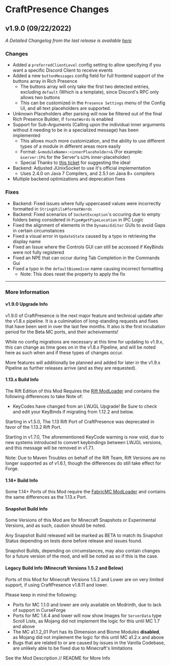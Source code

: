 # CraftPresence Changes

## v1.9.0 (09/22/2022)

_A Detailed Changelog from the last release is
available [here](https://gitlab.com/CDAGaming/CraftPresence/-/compare/release%2Fv1.8.12...release%2Fv1.9.0)_

### Changes

* Added a `preferredClientLevel` config setting to allow specifying if you want a specific Discord Client to receive events
* Added a new `buttonMessages` config field for full frontend support of the buttons array in Rich Presence
    * The buttons array will only take the first two detected entries, excluding `default` (Which is a template), since
      Discord's RPC only allows two buttons
    * This can be customized in the `Presence Settings` menu of the Config UI, and all text placeholders are supported.
* Unknown Placeholders after parsing will now be filtered out of the final Rich Presence Builder, if `formatWords` is
  enabled
* Support for Sub-Arguments (Calling upon the individual inner arguments without it needing to be in a specialized
  message) has been implemented
    * This allows much more customization, and the ability to use different types of a module in different areas more
      easily
    * Format: `&<moduleName>:<innerPlaceholder>&` (For example: `&server:IP&` for the Server's `&IP&` inner-placeholder)
    * Special Thanks to [this ticket](https://gitlab.com/CDAGaming/CraftPresence/-/issues/114) for suggesting the idea!
* Backend: Adjusted JUnixSocket to use it's official implementation
    * Uses 2.4.0 on Java 7 Compilers, and 2.5.1 on Java 8+ compilers
* Multiple backend optimizations and deprecation fixes

### Fixes

* Backend: Fixed issues where fully uppercased values were incorrectly formatted in `StringUtils#formatWords`
* Backend: Fixed scenarios of `SocketException`'s occuring due to empty folders being considered in `Pipe#getPipeLocation` in IPC Logic
* Fixed the alignment of elements in the `DynamicEditor` GUIs to avoid Gaps in certain circumstances
* Fixed a visual error in `UpdateState` caused by a typo in retrieving the display name
* Fixed an Issue where the Controls GUI can still be accessed if KeyBinds were not fully registered
* Fixed an NPE that can occur during Tab Completion in the Commands Gui
* Fixed a typo in the `defaultBiomeIcon` name causing incorrect formatting
    * Note: This does reset the property to apply the fix

___

### More Information

#### v1.9.0 Upgrade Info

v1.9.0 of CraftPresence is the next major feature and technical update after the v1.8.x pipeline.
It is a culmination of long-standing requests and fixes that have been sent in over the last few months.
It also is the first incubation period for the Beta MC ports, and their acheivements!

While no config migrations are necessary at this time for updating to v1.9.x, this can change as time goes on in the
v1.8.x Pipeline, and will be noted here as such when and if these types of changes occur.

More features will additionally be planned and added for later in the v1.9.x Pipeline as further releases arrive (and as
they are requested).

#### 1.13.x Build Info

The Rift Edition of this Mod Requires the [Rift ModLoader](https://www.curseforge.com/minecraft/mc-mods/rift) and
contains the following differences to take Note of:

* KeyCodes have changed from an LWJGL Upgrade! Be Sure to check and edit your KeyBinds if migrating from 1.12.2 and
  below.

Starting in v1.5.0, The 1.13 Rift Port of CraftPresence was deprecated in favor of the 1.13.2 Rift Port.

Starting in v1.7.0, The aforementioned KeyCode warning is now void, due to new systems introduced to convert keybindings
between LWJGL versions, and this message will be removed in v1.7.1.

Note: Due to Maven Troubles on behalf of the Rift Team, Rift Versions are no longer supported as of v1.6.1, though the
differences do still take effect for Forge.

#### 1.14+ Build Info

Some 1.14+ Ports of this Mod require the [FabricMC ModLoader](https://www.curseforge.com/minecraft/mc-mods/fabric-api)
and contains the same differences as the 1.13.x Port.

#### Snapshot Build Info

Some Versions of this Mod are for Minecraft Snapshots or Experimental Versions, and as such, caution should be noted.

Any Snapshot Build released will be marked as BETA to match its Snapshot Status depending on tests done before release
and issues found.

Snapshot Builds, depending on circumstances, may also contain changes for a future version of the mod, and will be noted
as so if this is the case.

#### Legacy Build Info (Minecraft Versions 1.5.2 and Below)

Ports of this Mod for Minecraft Versions 1.5.2 and Lower are on very limited support, if using CraftPresence v1.8.11 and
lower.

Please keep in mind the following:

* Ports for MC 1.1.0 and lower are only available on Modrinth, due to lack of support in CurseForge
* Ports for MC 1.6.4 and lower will now show Images for `ServerData` type Scroll Lists, as Mojang did not implement the
  logic for this until MC 1.7 and above
* The MC a1.1.2_01 Port has its Dimension and Biome Modules **disabled**, as Mojang did not implement the logic for this
  until MC a1.2.x and above
* Bugs that are related to or are caused by issues in the Vanilla Codebase, are unlikely able to be fixed due to
  Minecraft's limitations

See the Mod Description // README for More Info
